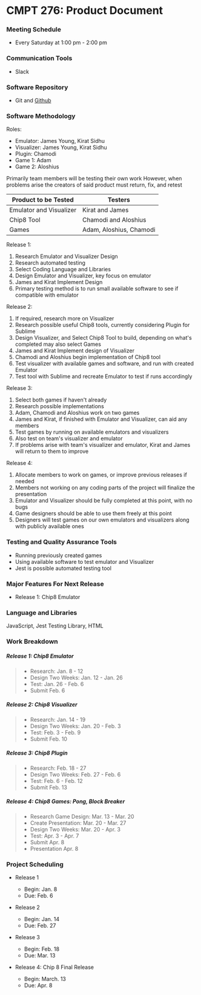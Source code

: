 # CMPT 276: Product Document

### Meeting Schedule
- Every Saturday at 1:00 pm - 2:00 pm

### Communication Tools
- Slack

### Software Repository
- Git and [Github](https://github.com/KSSidhu/CMPT276)

### Software Methodology
Roles:
- Emulator: James Young, Kirat Sidhu
- Visualizer: James Young, Kirat Sidhu
- Plugin: Chamodi
- Game 1: Adam
- Game 2: Aloshius

Primarily team members will be testing their own work
However, when problems arise the creators of said product must return, fix, and retest

|Product to be Tested   |Testers                 |
|  ----                 | ------                 |
|Emulator and Visualizer| Kirat and James        |
|Chip8 Tool             | Chamodi and Aloshius   |
|Games                  | Adam, Aloshius, Chamodi|

Release 1:
<ol>
  <li>Research Emulator and Visualizer Design
  <li>Research automated testing
  <li>Select Coding Language and Libraries
  <li>Design Emulator and Visualizer, key focus on emulator
  <li>James and Kirat Implement Design
  <li>Primary testing method is to run small available software to see if compatible with emulator
</ol>

Release 2:
<ol>
  <li>If required, research more on Visualizer
  <li>Research possible useful Chip8 tools, currently considering Plugin for Sublime
  <li>Design Visualizer, and Select Chip8 Tool to build, depending on what's completed may also select Games
  <li>James and Kirat Implement design of Visualizer
  <li>Chamodi and Aloshius begin implementation of Chip8 tool
  <li>Test visualizer with available games and software, and run with created Emulator
  <li>Test tool with Sublime and recreate Emulator to test if runs accordingly
</ol>

Release 3:
<ol>
  <li>Select both games if haven't already
  <li>Research possible implementations
  <li>Adam, Chamodi and Aloshius work on two games
  <li>James and Kirat, if finished with Emulator and Visualizer, can aid any members
  <li>Test games by running on available emulators and visualizers
  <li>Also test on team's visualizer and emulator
  <li>If problems arise with team's visualizer and emulator, Kirat and James will return to them to improve
</ol>

Release 4:
  <ol>
  <li>Allocate members to work on games, or improve previous releases if needed
  <li>Members not working on any coding parts of the project will finalize the presentation
  <li>Emulator and Visualizer should be fully completed at this point, with no bugs
  <li>Game designers should be able to use them freely at this point
  <li>Designers will test games on our own emulators and visualizers along with publicly available ones
  </ol>

### Testing and Quality Assurance Tools
- Running previously created games
- Using available software to test emulator and Visualizer
- Jest is possible automated testing tool


### Major Features For Next Release
- Release 1: Chip8 Emulator

### Language and Libraries
JavaScript, Jest Testing Library, HTML

### Work Breakdown

##### Release 1: Chip8 Emulator
  > - Research: Jan. 8 - 12
  > - Design Two Weeks: Jan. 12 - Jan. 26
  > - Test: Jan. 26 - Feb. 6
  > - Submit Feb. 6

##### Release 2: Chip8 Visualizer
> - Research: Jan. 14 - 19
> - Design Two Weeks: Jan. 20 - Feb. 3
> - Test: Feb. 3 - Feb. 9
> - Submit Feb. 10

##### Release 3: Chip8 Plugin
> - Research: Feb. 18 - 27
> - Design Two Weeks: Feb. 27 - Feb. 6
> - Test: Feb. 6 - Feb. 12
> - Submit Feb. 13

##### Release 4: Chip8 Games: Pong, Block Breaker
> - Research Game Design: Mar. 13 - Mar. 20
> - Create Presentation: Mar. 20 - Mar. 27
> - Design Two Weeks: Mar. 20 - Apr. 3
> - Test: Apr. 3 - Apr. 7
> - Submit Apr. 8
> - Presentation Apr. 8

### Project Scheduling
- Release 1
  - Begin: Jan. 8
  - Due: Feb. 6


- Release 2
  - Begin: Jan. 14
  - Due: Feb. 27


- Release 3
  - Begin: Feb. 18
  - Due: Mar. 13


- Release 4: Chip 8 Final Release
  - Begin: March. 13
  - Due: Apr. 8
